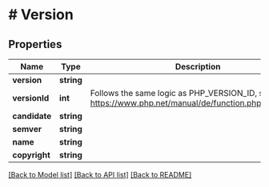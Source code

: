# # Version

## Properties

Name | Type | Description | Notes
------------ | ------------- | ------------- | -------------
**version** | **string** |  | [optional]
**versionId** | **int** | Follows the same logic as PHP_VERSION_ID, see https://www.php.net/manual/de/function.phpversion.php | [optional]
**candidate** | **string** |  | [optional]
**semver** | **string** |  | [optional]
**name** | **string** |  | [optional]
**copyright** | **string** |  | [optional]

[[Back to Model list]](../../README.md#models) [[Back to API list]](../../README.md#endpoints) [[Back to README]](../../README.md)
